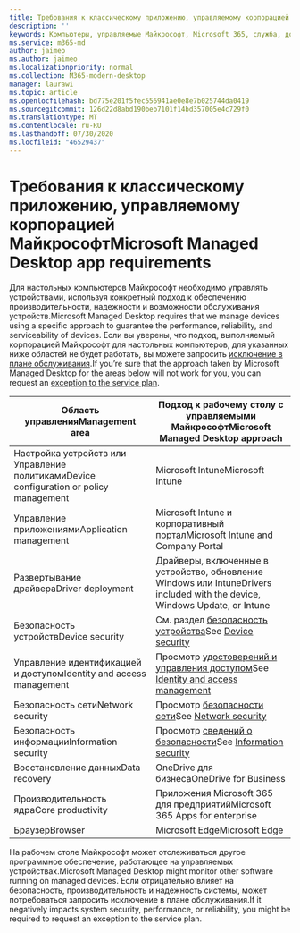 ```yaml
---
title: Требования к классическому приложению, управляемому корпорацией Майкрософт
description: ''
keywords: Компьютеры, управляемые Майкрософт, Microsoft 365, служба, документация
ms.service: m365-md
author: jaimeo
ms.author: jaimeo
ms.localizationpriority: normal
ms.collection: M365-modern-desktop
manager: laurawi
ms.topic: article
ms.openlocfilehash: bd775e201f5fec556941ae0e8e7b025744da0419
ms.sourcegitcommit: 126d22d8abd190beb7101f14bd357005e4c729f0
ms.translationtype: MT
ms.contentlocale: ru-RU
ms.lasthandoff: 07/30/2020
ms.locfileid: "46529437"
---
```

# <a name="microsoft-managed-desktop-app-requirements"></a><span data-ttu-id="098ef-103">Требования к классическому приложению, управляемому корпорацией Майкрософт</span><span class="sxs-lookup"><span data-stu-id="098ef-103">Microsoft Managed Desktop app requirements</span></span>

<!--This topic is the target for aka.ms/app-req. This is aka link is used from EA agreement for MMD. do not delete.-->

<!--Application addendum -->
 
<span data-ttu-id="098ef-104">Для настольных компьютеров Майкрософт необходимо управлять устройствами, используя конкретный подход к обеспечению производительности, надежности и возможности обслуживания устройств.</span><span class="sxs-lookup"><span data-stu-id="098ef-104">Microsoft Managed Desktop requires that we manage devices using a specific approach to guarantee the performance, reliability, and serviceability of devices.</span></span> <span data-ttu-id="098ef-105">Если вы уверены, что подход, выполняемый корпорацией Майкрософт для настольных компьютеров, для указанных ниже областей не будет работать, вы можете запросить [исключение в плане обслуживания](customizing.md).</span><span class="sxs-lookup"><span data-stu-id="098ef-105">If you’re sure that the approach taken by Microsoft Managed Desktop for the areas below will not work for you, you can request an [exception to the service plan](customizing.md).</span></span>


|<span data-ttu-id="098ef-106">Область управления</span><span class="sxs-lookup"><span data-stu-id="098ef-106">Management area</span></span>  |<span data-ttu-id="098ef-107">Подход к рабочему столу с управляемыми Майкрософт</span><span class="sxs-lookup"><span data-stu-id="098ef-107">Microsoft Managed Desktop approach</span></span>  |
|---------|---------|
|<span data-ttu-id="098ef-108">Настройка устройств или Управление политиками</span><span class="sxs-lookup"><span data-stu-id="098ef-108">Device configuration or policy management</span></span>     |  <span data-ttu-id="098ef-109">Microsoft Intune</span><span class="sxs-lookup"><span data-stu-id="098ef-109">Microsoft Intune</span></span>       |
|<span data-ttu-id="098ef-110">Управление приложениями</span><span class="sxs-lookup"><span data-stu-id="098ef-110">Application management</span></span>     | <span data-ttu-id="098ef-111">Microsoft Intune и корпоративный портал</span><span class="sxs-lookup"><span data-stu-id="098ef-111">Microsoft Intune and Company Portal</span></span>        |
|<span data-ttu-id="098ef-112">Развертывание драйвера</span><span class="sxs-lookup"><span data-stu-id="098ef-112">Driver deployment</span></span>     |  <span data-ttu-id="098ef-113">Драйверы, включенные в устройство, обновление Windows или Intune</span><span class="sxs-lookup"><span data-stu-id="098ef-113">Drivers included with the device, Windows Update, or Intune</span></span>       |
|<span data-ttu-id="098ef-114">Безопасность устройств</span><span class="sxs-lookup"><span data-stu-id="098ef-114">Device security</span></span>     | <span data-ttu-id="098ef-115">См. раздел [безопасность устройства](security.md#device-security)</span><span class="sxs-lookup"><span data-stu-id="098ef-115">See [Device security](security.md#device-security)</span></span>      |
|<span data-ttu-id="098ef-116">Управление идентификацией и доступом</span><span class="sxs-lookup"><span data-stu-id="098ef-116">Identity and access management</span></span>     | <span data-ttu-id="098ef-117">Просмотр [удостоверений и управления доступом](security.md#identity-and-access-management)</span><span class="sxs-lookup"><span data-stu-id="098ef-117">See [Identity and access management](security.md#identity-and-access-management)</span></span>        |
|<span data-ttu-id="098ef-118">Безопасность сети</span><span class="sxs-lookup"><span data-stu-id="098ef-118">Network security</span></span>     | <span data-ttu-id="098ef-119">Просмотр [безопасности сети](security.md#network-security)</span><span class="sxs-lookup"><span data-stu-id="098ef-119">See [Network security](security.md#network-security)</span></span>        |
|<span data-ttu-id="098ef-120">Безопасность информации</span><span class="sxs-lookup"><span data-stu-id="098ef-120">Information security</span></span>     |  <span data-ttu-id="098ef-121">Просмотр [сведений о безопасности](security.md#information-security)</span><span class="sxs-lookup"><span data-stu-id="098ef-121">See [Information security](security.md#information-security)</span></span>       |
|<span data-ttu-id="098ef-122">Восстановление данных</span><span class="sxs-lookup"><span data-stu-id="098ef-122">Data recovery</span></span>     | <span data-ttu-id="098ef-123">OneDrive для бизнеса</span><span class="sxs-lookup"><span data-stu-id="098ef-123">OneDrive for Business</span></span>        |
|<span data-ttu-id="098ef-124">Производительность ядра</span><span class="sxs-lookup"><span data-stu-id="098ef-124">Core productivity</span></span>     | <span data-ttu-id="098ef-125">Приложения Microsoft 365 для предприятий</span><span class="sxs-lookup"><span data-stu-id="098ef-125">Microsoft 365 Apps for enterprise</span></span>    |
|<span data-ttu-id="098ef-126">Браузер</span><span class="sxs-lookup"><span data-stu-id="098ef-126">Browser</span></span>     | <span data-ttu-id="098ef-127">Microsoft Edge</span><span class="sxs-lookup"><span data-stu-id="098ef-127">Microsoft Edge</span></span>        |




<span data-ttu-id="098ef-128">На рабочем столе Майкрософт может отслеживаться другое программное обеспечение, работающее на управляемых устройствах.</span><span class="sxs-lookup"><span data-stu-id="098ef-128">Microsoft Managed Desktop might monitor other software running on managed devices.</span></span> <span data-ttu-id="098ef-129">Если отрицательно влияет на безопасность, производительность и надежность системы, может потребоваться запросить исключение в плане обслуживания.</span><span class="sxs-lookup"><span data-stu-id="098ef-129">If it negatively impacts system security, performance, or reliability, you might be required to request an exception to the service plan.</span></span>


